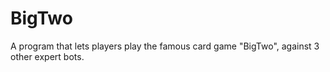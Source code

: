 # BigTwo
A program that lets players play the famous card game "BigTwo", against 3 other expert bots. 